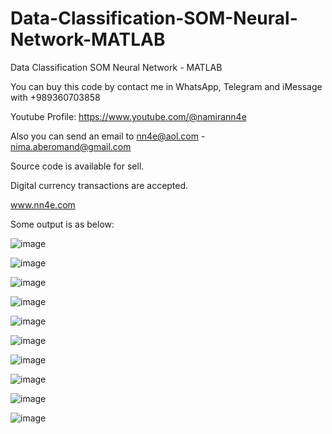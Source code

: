 # Data-Classification-SOM-Neural-Network-MATLAB
Data Classification SOM Neural Network - MATLAB

You can buy this code by contact me in WhatsApp, Telegram and iMessage with +989360703858

Youtube Profile: https://www.youtube.com/@namirann4e

Also you can send an email to nn4e@aol.com - nima.aberomand@gmail.com

Source code is available for sell.

Digital currency transactions are accepted.

www.nn4e.com

Some output is as below:

![image](https://github.com/user-attachments/assets/882385d4-f5cc-45ab-aa98-d3339a5727c6)

![image](https://github.com/user-attachments/assets/c2e4ab3e-b128-4f44-8b9a-26264c848a60)

![image](https://github.com/user-attachments/assets/64466874-f85f-41d0-956e-a83b14a09125)

![image](https://github.com/user-attachments/assets/73af7ccf-3932-41a8-86cb-2fbadee2e5a8)

![image](https://github.com/user-attachments/assets/d2c7c79f-2d6c-4174-92c0-ee91620174ba)

![image](https://github.com/user-attachments/assets/39258bcb-fd1a-4c9b-a38f-56224a6ec455)

![image](https://github.com/user-attachments/assets/21477ab4-49ac-4dec-bb76-604d2849ef89)

![image](https://github.com/user-attachments/assets/2bd4923c-1ddd-417d-85f9-209c6edbc7d9)

![image](https://github.com/user-attachments/assets/e2c6dc13-26b2-4378-be56-d052d8349a58)

![image](https://github.com/user-attachments/assets/64908d27-7e4b-4220-8d79-cabc23273d79)
